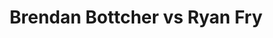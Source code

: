 ---
title: Brendan Bottcher vs Ryan Fry
player1:
  name: Bottcher, Brendan
  percent: 82
  wins: 3
  losses: 2
player2:
  name: Fry, Ryan
  percent: 89
  wins: 2
  losses: 3
games:
- player1:
    team: AB
    position: Fourth
    percent: 86
    win: 0
    loss: 1
  player2:
    team: 'NO'
    position: Third
    percent: 84
    win: 1
    loss: 0
  event: Brier
  year: 2017
  draw: Round Robin(16)
  score: AB 5 - NO 6
- player1:
    team: AB
    position: Fourth
    percent: 88
    win: 1
    loss: 0
  player2:
    team: 'NO'
    position: Third
    percent: 82
    win: 0
    loss: 1
  event: Brier
  year: 2018
  draw: Pool(19)
  score: AB 9 - NO 3
- player1:
    team: AB
    position: Fourth
    percent: 82
    win: 1
    loss: 0
  player2:
    team: 'NO'
    position: Third
    percent: 86
    win: 0
    loss: 1
  event: Brier
  year: 2018
  draw: Page 3-4(20)
  score: NO 5 - AB 6
- player1:
    team: WC
    position: Fourth
    percent: 59
    win: 0
    loss: 1
  player2:
    team: 'NO'
    position: Third
    percent: 94
    win: 1
    loss: 0
  event: Brier
  year: 2019
  draw: Round Robin(1)
  score: WC 2 - NO 10
- player1:
    team: WC
    position: Fourth
    percent: 93
    win: 1
    loss: 0
  player2:
    team: 'NO'
    position: Third
    percent: 99
    win: 0
    loss: 1
  event: Brier
  year: 2019
  draw: Semi-Final(21)
  score: NO 4 - WC 5
- player1:
    team: Bott
    position: Fourth
    percent: 94
    win: 1
    loss: 0
  player2:
    team: Jaco
    position: Third
    percent: 83
    win: 0
    loss: 1
  event: Trials (Men)
  year: 2017
  draw: Round Robin(13)
  score: Jaco 3 - Bott 9
---